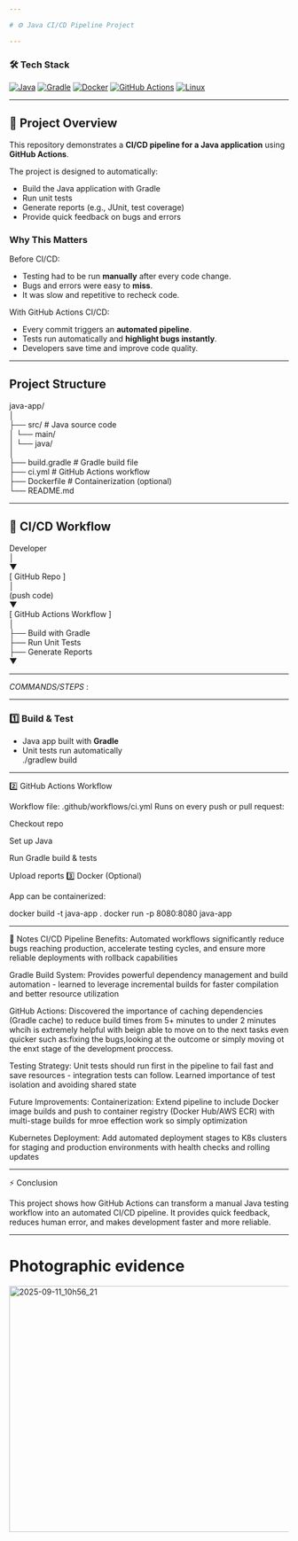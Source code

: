 ```yaml
---

# ⚙ Java CI/CD Pipeline Project

---
```

### 🛠 Tech Stack
[![Java](https://img.shields.io/badge/Java-ED8B00?style=for-the-badge&logo=openjdk&logoColor=white)](https://www.java.com/)
[![Gradle](https://img.shields.io/badge/Gradle-02303A?style=for-the-badge&logo=gradle&logoColor=white)](https://gradle.org/)
[![Docker](https://img.shields.io/badge/Docker-2496ED?style=for-the-badge&logo=docker&logoColor=white)](https://www.docker.com/)
[![GitHub Actions](https://img.shields.io/badge/GitHub%20Actions-2088FF?style=for-the-badge&logo=github-actions&logoColor=white)](https://github.com/features/actions)
[![Linux](https://img.shields.io/badge/Linux-FCC624?style=for-the-badge&logo=linux&logoColor=black)](https://www.linux.org/)

---

## 📝 Project Overview

This repository demonstrates a **CI/CD pipeline for a Java application** using **GitHub Actions**.  

The project is designed to automatically:
- Build the Java application with Gradle  
- Run unit tests  
- Generate reports (e.g., JUnit, test coverage)  
- Provide quick feedback on bugs and errors  

###  Why This Matters
Before CI/CD:
- Testing had to be run **manually** after every code change.  
- Bugs and errors were easy to **miss**.  
- It was slow and repetitive to recheck code.  

With GitHub Actions CI/CD:
- Every commit triggers an **automated pipeline**.  
- Tests run automatically and **highlight bugs instantly**.  
- Developers save time and improve code quality.  

---


##  Project Structure  
java-app/  
│  
├── src/                  # Java source code  
│   └── main/  
│       └── java/  
│  
├── build.gradle          # Gradle build file  
├── ci.yml                # GitHub Actions workflow  
├── Dockerfile            # Containerization (optional)  
└── README.md

---
## 🔄 CI/CD Workflow
Developer  
│  
▼  
[ GitHub Repo ]  
│  
(push code)  
▼  
[ GitHub Actions Workflow ]  
│  
├── Build with Gradle  
├── Run Unit Tests  
├── Generate Reports  
▼


---


*COMMANDS/STEPS* : 


---

### 1️⃣ Build & Test
- Java app built with **Gradle**
- Unit tests run automatically  
./gradlew build

---

2️⃣ GitHub Actions Workflow

Workflow file: .github/workflows/ci.yml
Runs on every push or pull request:

Checkout repo

Set up Java

Run Gradle build & tests

Upload reports
3️⃣ Docker (Optional)

App can be containerized:

docker build -t java-app .
docker run -p 8080:8080 java-app

---

📌 Notes
CI/CD Pipeline Benefits: Automated workflows significantly reduce bugs reaching production, accelerate testing cycles, and ensure more reliable deployments with rollback capabilities

Gradle Build System: Provides powerful dependency management and build automation - learned to leverage incremental builds for faster compilation and better resource utilization


GitHub Actions: Discovered the importance of caching dependencies (Gradle cache) to reduce build times from 5+ minutes to under 2 minutes whcih is extremely helpful with beign able to move on to the next tasks even quicker  such as:fixing the bugs,looking at the outcome or simply moving ot the enxt stage of the development proccess.


Testing Strategy: Unit tests should run first in the pipeline to fail fast and save resources - integration tests can follow. Learned importance of test isolation and avoiding shared state

Future Improvements:
Containerization: Extend pipeline to include Docker image builds and push to container registry (Docker Hub/AWS ECR) with multi-stage builds for mroe effection work so simply optimization

Kubernetes Deployment: Add automated deployment stages to K8s clusters for staging and production environments with health checks and rolling updates


---


⚡ Conclusion

This project shows how GitHub Actions can transform a manual Java testing workflow into an automated CI/CD pipeline.
It provides quick feedback, reduces human error, and makes development faster and more reliable.


---

# Photographic  evidence

<img width="1023" height="444" alt="2025-09-11_10h56_21" src="https://github.com/user-attachments/assets/cbde6d14-2144-4e32-8649-ccfcfd5e77ef" />




